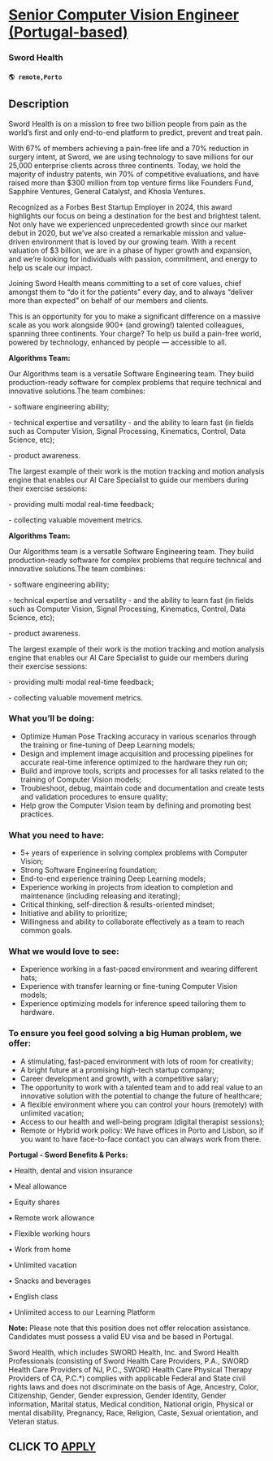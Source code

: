 # [Senior Computer Vision Engineer (Portugal-based)](https://www.remotewlb.com/apply/senior-computer-vision-engineer-portugal-based)  
### Sword Health  
#### `🌎 remote,Porto`  

## Description

Sword Health is on a mission to free two billion people from pain as the world’s first and only end-to-end platform to predict, prevent and treat pain.

  

With 67% of members achieving a pain-free life and a 70% reduction in surgery intent, at Sword, we are using technology to save millions for our 25,000 enterprise clients across three continents. Today, we hold the majority of industry patents, win 70% of competitive evaluations, and have raised more than $300 million from top venture firms like Founders Fund, Sapphire Ventures, General Catalyst, and Khosla Ventures.

  

Recognized as a Forbes Best Startup Employer in 2024, this award highlights our focus on being a destination for the best and brightest talent. Not only have we experienced unprecedented growth since our market debut in 2020, but we’ve also created a remarkable mission and value-driven environment that is loved by our growing team. With a recent valuation of $3 billion, we are in a phase of hyper growth and expansion, and we’re looking for individuals with passion, commitment, and energy to help us scale our impact.

  

Joining Sword Health means committing to a set of core values, chief amongst them to “do it for the patients” every day, and to always “deliver more than expected” on behalf of our members and clients.

  

This is an opportunity for you to make a significant difference on a massive scale as you work alongside 900+ (and growing!) talented colleagues, spanning three continents. Your charge? To help us build a pain-free world, powered by technology, enhanced by people — accessible to all.

  

 **Algorithms Team:**

  

Our Algorithms team is a versatile Software Engineering team. They build production-ready software for complex problems that require technical and innovative solutions.The team combines:

\- software engineering ability;

\- technical expertise and versatility - and the ability to learn fast (in fields such as Computer Vision, Signal Processing, Kinematics, Control, Data Science, etc);

\- product awareness.

  

The largest example of their work is the motion tracking and motion analysis engine that enables our AI Care Specialist to guide our members during their exercise sessions:

\- providing multi modal real-time feedback;

\- collecting valuable movement metrics.

  

 **Algorithms Team:**

  

Our Algorithms team is a versatile Software Engineering team. They build production-ready software for complex problems that require technical and innovative solutions.The team combines:

\- software engineering ability;

\- technical expertise and versatility - and the ability to learn fast (in fields such as Computer Vision, Signal Processing, Kinematics, Control, Data Science, etc);

\- product awareness.

  

The largest example of their work is the motion tracking and motion analysis engine that enables our AI Care Specialist to guide our members during their exercise sessions:

\- providing multi modal real-time feedback;

\- collecting valuable movement metrics.

  

### What you’ll be doing:

* Optimize Human Pose Tracking accuracy in various scenarios through the training or fine-tuning of Deep Learning models;
* Design and implement image acquisition and processing pipelines for accurate real-time inference optimized to the hardware they run on;
* Build and improve tools, scripts and processes for all tasks related to the training of Computer Vision models;
* Troubleshoot, debug, maintain code and documentation and create tests and validation procedures to ensure quality;
* Help grow the Computer Vision team by defining and promoting best practices.

  

### What you need to have:

* 5+ years of experience in solving complex problems with Computer Vision;
* Strong Software Engineering foundation;
* End-to-end experience training Deep Learning models;
* Experience working in projects from ideation to completion and maintenance (including releasing and iterating);
* Critical thinking, self-direction & results-oriented mindset;
* Initiative and ability to prioritize;
* Willingness and ability to collaborate effectively as a team to reach common goals.

  

### What we would love to see:

* Experience working in a fast-paced environment and wearing different hats;
* Experience with transfer learning or fine-tuning Computer Vision models;
* Experience optimizing models for inference speed tailoring them to hardware.

  

### To ensure you feel good solving a big Human problem, we offer:

* A stimulating, fast-paced environment with lots of room for creativity;
* A bright future at a promising high-tech startup company;
* Career development and growth, with a competitive salary;
* The opportunity to work with a talented team and to add real value to an innovative solution with the potential to change the future of healthcare;
* A flexible environment where you can control your hours (remotely) with unlimited vacation;
* Access to our health and well-being program (digital therapist sessions);
* Remote or Hybrid work policy: We have offices in Porto and Lisbon, so if you want to have face-to-face contact you can always work from there.

  

 **Portugal - Sword Benefits & Perks:**

  

• Health, dental and vision insurance

• Meal allowance

• Equity shares

• Remote work allowance

• Flexible working hours

• Work from home

• Unlimited vacation

• Snacks and beverages

• English class

• Unlimited access to our Learning Platform

  

  

 **Note:** Please note that this position does not offer relocation assistance. Candidates must possess a valid EU visa and be based in Portugal.

  

  

Sword Health, which includes SWORD Health, Inc. and Sword Health Professionals (consisting of Sword Health Care Providers, P.A., SWORD Health Care Providers of NJ, P.C., SWORD Health Care Physical Therapy Providers of CA, P.C.*) complies with applicable Federal and State civil rights laws and does not discriminate on the basis of Age, Ancestry, Color, Citizenship, Gender, Gender expression, Gender identity, Gender information, Marital status, Medical condition, National origin, Physical or mental disability, Pregnancy, Race, Religion, Caste, Sexual orientation, and Veteran status.

  
## CLICK TO [APPLY](https://www.remotewlb.com/apply/senior-computer-vision-engineer-portugal-based)

